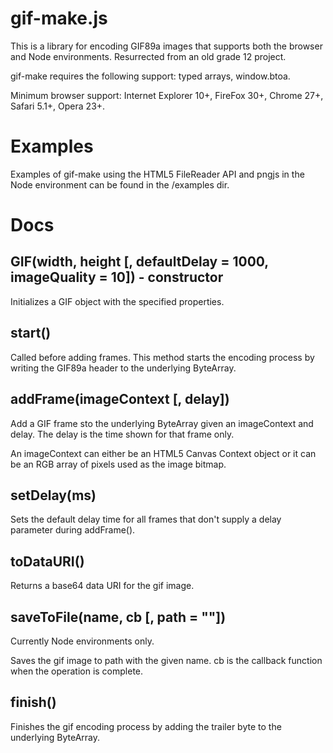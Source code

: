 gif-make.js
===========

This is a library for encoding GIF89a images that supports both the browser and Node environments. Resurrected from an old grade 12 project.

gif-make requires the following support: typed arrays, window.btoa.

Minimum browser support: Internet Explorer 10+, FireFox 30+, Chrome 27+, Safari 5.1+, Opera 23+.

Examples
===========

Examples of gif-make using the HTML5 FileReader API and pngjs in the Node environment can be found in the /examples dir.

Docs
===========
GIF(width, height [, defaultDelay = 1000, imageQuality = 10]) - constructor
-
Initializes a GIF object with the specified properties.

start()
-
Called before adding frames. This method starts the encoding process by writing the GIF89a header to the underlying ByteArray.

addFrame(imageContext [, delay])
-
Add a GIF frame sto the underlying ByteArray given an imageContext and delay. The delay is the time shown for that frame only.

An imageContext can either be an HTML5 Canvas Context object or it can be an RGB array of pixels used as the image bitmap.

setDelay(ms)
-
Sets the default delay time for all frames that don't supply a delay parameter during addFrame().

toDataURI()
-
Returns a base64 data URI for the gif image.

saveToFile(name, cb [, path = ""])
-
Currently Node environments only.

Saves the gif image to path with the given name. cb is the callback function when the operation is complete.

finish()
-
Finishes the gif encoding process by adding the trailer byte to the underlying ByteArray.
